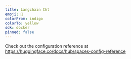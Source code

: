```yaml
---
title: Langchain Cht
emoji: 🏢
colorFrom: indigo
colorTo: yellow
sdk: docker
pinned: false
---
```


Check out the configuration reference at https://huggingface.co/docs/hub/spaces-config-reference
